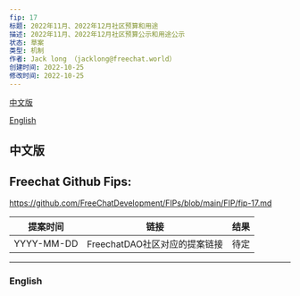 ```yaml
---
fip: 17
标题: 2022年11月、2022年12月社区预算和用途
描述: 2022年11月、2022年12月社区预算公示和用途公示
状态: 草案
类型: 机制
作者: Jack long （jacklong@freechat.world）
创建时间: 2022-10-25
修改时间: 2022-10-25
---
```


[中文版](#1)

[English](#2)

<h2 id="1">中文版</h2>

## Freechat Github Fips: 

https://github.com/FreeChatDevelopment/FIPs/blob/main/FIP/fip-17.md

  | 提案时间 | 链接 | 结果 |
  |:-:|:-:|:-:|
  |YYYY-MM-DD |FreechatDAO社区对应的提案链接|待定|


-------------------------

<h3 id="2">English</h3>
